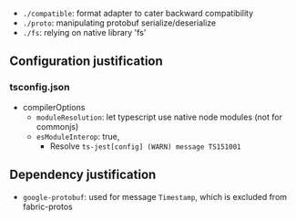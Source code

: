 - `./compatible`: format adapter to cater backward compatibility 
- `./proto`: manipulating protobuf serialize/deserialize 
- `./fs`: relying on native library 'fs' 

## Configuration justification
### tsconfig.json
- compilerOptions
  - `moduleResolution`: let typescript use native node modules (not for commonjs)
  - `esModuleInterop`: true,
    - Resolve `ts-jest[config] (WARN) message TS151001`

## Dependency justification
- `google-protobuf`: used for message `Timestamp`, which is excluded from fabric-protos

 